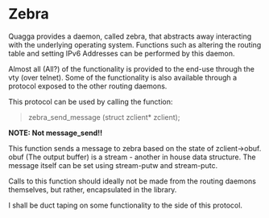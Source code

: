 Zebra
=====

Quagga provides a daemon, called zebra, that abstracts away interacting with
the underlying operating system. Functions such as altering the routing table
and setting IPv6 Addresses can be performed by this daemon. 

Almost all (All?) of the functionality is provided to the end-use through the
vty (over telnet). Some of the functionality is also available through a
protocol exposed to the other routing daemons. 

This protocol can be used by calling the function:

> zebra_send_message (struct zclient* zclient);

__NOTE: Not message_send!!__

This function sends a message to zebra based on the state of zclient->obuf.
obuf (The output buffer) is a stream - another in house data structure. The
message itself can be set using stream-putw and stream-putc.

Calls to this function should ideally not be made from the routing daemons
themselves, but rather, encapsulated in the library.

I shall be duct taping on some functionality to the side of this protocol. 
